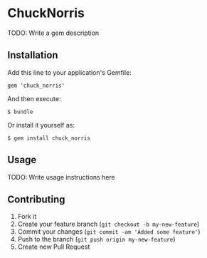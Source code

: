 # ChuckNorris

TODO: Write a gem description

## Installation

Add this line to your application's Gemfile:

    gem 'chuck_norris'

And then execute:

    $ bundle

Or install it yourself as:

    $ gem install chuck_norris

## Usage

TODO: Write usage instructions here

## Contributing

1. Fork it
2. Create your feature branch (`git checkout -b my-new-feature`)
3. Commit your changes (`git commit -am 'Added some feature'`)
4. Push to the branch (`git push origin my-new-feature`)
5. Create new Pull Request
